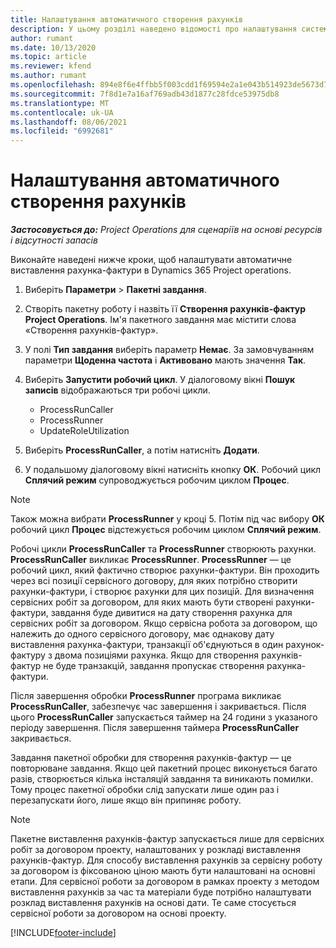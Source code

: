 ```yaml
---
title: Налаштування автоматичного створення рахунків
description: У цьому розділі наведено відомості про налаштування системи для автоматичного створення рахунків-фактур.
author: rumant
ms.date: 10/13/2020
ms.topic: article
ms.reviewer: kfend
ms.author: rumant
ms.openlocfilehash: 894e8f6e4ffbb5f003cdd1f69594e2a1e043b514923de5673d7ba9afaa6894e8
ms.sourcegitcommit: 7f8d1e7a16af769adb43d1877c28fdce53975db8
ms.translationtype: MT
ms.contentlocale: uk-UA
ms.lasthandoff: 08/06/2021
ms.locfileid: "6992681"
---
```

# <a name="configure-automatic-invoice-creation"></a>Налаштування автоматичного створення рахунків

_**Застосовується до:** Project Operations для сценаріїв на основі ресурсів і відсутності запасів_


Виконайте наведені нижче кроки, щоб налаштувати автоматичне виставлення рахунка-фактури в Dynamics 365 Project operations.

1. Виберіть **Параметри** > **Пакетні завдання**.
2. Створіть пакетну роботу і назвіть її **Створення рахунків-фактур Project Operations**. Ім'я пакетного завдання має містити слова «Створення рахунків-фактур».
3. У полі **Тип завдання** виберіть параметр **Немає**. За замовчуванням параметри **Щоденна частота** і **Активовано** мають значення **Так**.
4. Виберіть **Запустити робочий цикл**. У діалоговому вікні **Пошук записів** відображаються три робочі цикли.

    - ProcessRunCaller
    - ProcessRunner
    - UpdateRoleUtilization

5. Виберіть **ProcessRunCaller**, а потім натисніть **Додати**.
6. У подальшому діалоговому вікні натисніть кнопку **ОК**. Робочий цикл **Сплячий режим** супроводжується робочим циклом **Процес**.

  > [!NOTE]
  > Також можна вибрати **ProcessRunner** у кроці 5. Потім під час вибору **ОК** робочий цикл **Процес** відстежується робочим циклом **Сплячий режим**.

Робочі цикли **ProcessRunCaller** та **ProcessRunner** створюють рахунки. **ProcessRunCaller** викликає **ProcessRunner**. **ProcessRunner** — це робочий цикл, який фактично створює рахунки-фактури. Він проходить через всі позиції сервісного договору, для яких потрібно створити рахунки-фактури, і створює рахунки для цих позицій. Для визначення сервісних робіт за договором, для яких мають бути створені рахунки-фактури, завдання буде дивитися на дату створення рахунка для сервісних робіт за договором. Якщо сервісна робота за договором, що належить до одного сервісного договору, має однакову дату виставлення рахунка-фактури, транзакції об'єднуються в один рахунок-фактуру з двома позиціями рахунка. Якщо для створення рахунків-фактур не буде транзакцій, завдання пропускає створення рахунка-фактури.

Після завершення обробки **ProcessRunner** програма викликає **ProcessRunCaller**, забезпечує час завершення і закривається. Після цього **ProcessRunCaller** запускається таймер на 24 години з указаного періоду завершення. Після завершення таймера **ProcessRunCaller** закривається.

Завдання пакетної обробки для створення рахунків-фактур — це повторюване завдання. Якщо цей пакетний процес виконується багато разів, створюється кілька інсталяцій завдання та виникають помилки. Тому процес пакетної обробки слід запускати лише один раз і перезапускати його, лише якщо він припиняє роботу.

> [!NOTE]
> Пакетне виставлення рахунків-фактур запускається лише для сервісних робіт за договором проекту, налаштованих у розкладі виставлення рахунків-фактур. Для способу виставлення рахунків за сервісну роботу за договором із фіксованою ціною мають бути налаштовані на основні етапи. Для сервісної роботи за договором в рамках проекту з методом виставлення рахунків за час та матеріали буде потрібно налаштувати розклад виставлення рахунків на основі дати. Те саме стосується сервісної роботи за договором на основі проекту.     


[!INCLUDE[footer-include](../includes/footer-banner.md)]
